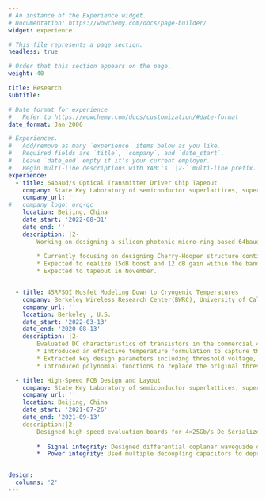 ```yaml
---
# An instance of the Experience widget.
# Documentation: https://wowchemy.com/docs/page-builder/
widget: experience

# This file represents a page section.
headless: true

# Order that this section appears on the page.
weight: 40

title: Research
subtitle: 

# Date format for experience
#   Refer to https://wowchemy.com/docs/customization/#date-format
date_format: Jan 2006

# Experiences.
#   Add/remove as many `experience` items below as you like.
#   Required fields are `title`, `company`, and `date_start`.
#   Leave `date_end` empty if it's your current employer.
#   Begin multi-line descriptions with YAML's `|2-` multi-line prefix.
experience:
  - title: 64baud/s Optical Transmitter Driver Chip Tapeout
    company: State Key Laboratory of semiconductor superlattices, supervised by Prof. Nan Qi
    company_url: ''
#   company_logo: org-gc
    location: Beijing, China
    date_start: '2022-08-31'
    date_end: ''
    description: |2-
        Working on designing a silicon photonic micro-ring based 64baud/s based optical transmitter with 2-tap Feed-Forward Equalization(FFE) and nonlinear equalization in 45nm SOI CMOS.
        
        * Currently focusing on designing Cherry-Hooper structure continuous-time linear equalizer (CTLE) stage and 2-stage variable gain amplifier(VGA). 
        * Expected to realize 15dB boost and 12 dB gain within the bandwidth of 35G. Modeled CTLE in Advanced Design System and wrote verilog-A model in Virtuoso to optimize circuit design.
        * Expected to tapeout in November.


  - title: 45RFSOI Mosfet Modeling Down to Cryogenic Temperatures
    company: Berkeley Wireless Research Center(BWRC), University of California, Berkeley
    company_url: ''
    location: Berkeley , U.S.
    date_start: '2022-03-13'
    date_end: '2020-08-13'
    description: |2-
        Evaluated DC characteristics of transistors in the commercial 45nm PD-SOI process down to 2.5K on different types of devices.
        * Introduced an effective temperature formulation to capture the effects of the band tail states.
        * Extracted key design parameters including threshold voltage, effective mobility and saturation velocity, presented a modified verilog-A compact model within industry-standard Berkeley short-channel IGFET model (BSIM) framework.
        * Introduced polynomial functions to replace the original threshold voltage expression in BSIM model, which has discontinuity points at cryogenic temperatures. Modelled id-vd curve and id-vg curve with a wide temperature range and mean absolute percentage error is smaller than 0.1 percent.

  - title: High-Speed PCB Design and Layout
    company: State Key Laboratory of semiconductor superlattices, supervised by Prof. Nan Qi
    company_url: ''
    location: Beijing, China
    date_start: '2021-07-26'
    date_end: '2021-09-13'
    description:|2-
        Designed high-speed evaluation boards for 4×25Gb/s De-Serializer with Baud-Rate Sampling CDR in Altium Designer.
	  
        *  Signal integrity: Designed differential coplanar waveguide on board, calculated characteristic impedance of transmission line to decrease reflection using SI9000 and simulated its performance using Advanced Design System.
        *  Power integrity: Used multiple decoupling capacitors to depress the current ripple and magnetic beadso suppress high-frequency noise and spike interference on signal circuits and power circuits.


design:
  columns: '2'
---
```


